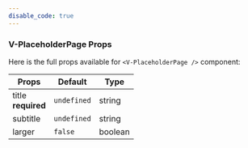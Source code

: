 ```yaml
---
disable_code: true
---
```


### V-PlaceholderPage Props

Here is the full props available for `<V-PlaceholderPage />` component:

| Props                   | Default                                       | Type    |
| ----------------------- | --------------------------------------------- | ------- |
| title<br />**required** | <span class="is-undefined">`undefined`</span> | string  |
| subtitle                | <span class="is-undefined">`undefined`</span> | string  |
| larger                  | <span class="is-boolean">`false`</span>       | boolean |
